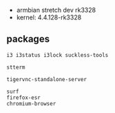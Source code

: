 - armbian stretch dev rk3328
- kernel: 4.4.128-rk3328

## packages
```
i3 i3status i3lock suckless-tools

stterm

tigervnc-standalone-server

surf
firefox-esr
chromium-browser
```
